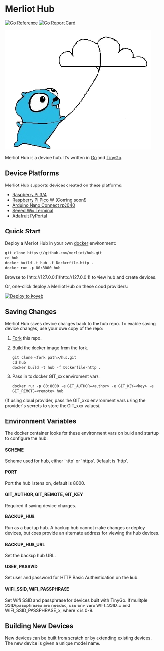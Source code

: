 # Merliot Hub

[![Go Reference](https://pkg.go.dev/badge/pkg.dev.go/github.com/merliot/hub.svg)](https://pkg.go.dev/github.com/merliot/hub)
[![Go Report Card](https://goreportcard.com/badge/github.com/merliot/hub)](https://goreportcard.com/report/github.com/merliot/hub)

![Gopher Thing](images/gopher_cloud.png)

Merliot Hub is a device hub.  It's written in [Go](go.dev) and [TinyGo](tinygo.org).

## Device Platforms

Merliot Hub supports devices created on these platforms:

- [Raspberry Pi 3/4](https://www.raspberrypi.com/)
- [Raspberry Pi Pico W](https://www.raspberrypi.com/documentation/microcontrollers/raspberry-pi-pico.html) (Coming soon!)
- [Arduino Nano Connect rp2040](https://docs.arduino.cc/hardware/nano-rp2040-connect)
- [Seeed Wio Terminal](https://www.seeedstudio.com/Wio-Terminal-p-4509.html)
- [Adafruit PyPortal](https://www.adafruit.com/product/4116)

## Quick Start

Deploy a Merliot Hub in your own [docker](https://www.docker.com/) environment:

```
git clone https://github.com/merliot/hub.git
cd hub
docker build -t hub -f Dockerfile-http .
docker run -p 80:8000 hub
```

Browse to [http://127.0.0.1](http://127.0.0.1) to view hub and create devices.

Or, one-click deploy a Merliot Hub on these cloud providers:

[![Deploy to Koyeb](https://www.koyeb.com/static/images/deploy/button.svg)](https://app.koyeb.com/deploy?type=git&repository=github.com/merliot/hub&branch=main&name=hub&builder=dockerfile&env[SCHEME]=https)

## Saving Changes

Merliot Hub saves device changes back to the hub repo.  To enable saving device changes, use your own copy of the repo:

1. [Fork](https://docs.github.com/en/get-started/quickstart/fork-a-repo) this repo.
2. Build the docker image from the fork.

    ```
    git clone <fork path>/hub.git
    cd hub
    docker build -t hub -f Dockerfile-http .
    ```

4. Pass in to docker GIT_xxx enviroment vars:

    ```
    docker run -p 80:8000 -e GIT_AUTHOR=<author> -e GIT_KEY=<key> -e GIT_REMOTE=<remote> hub
    ```

(If using cloud provider, pass the GIT_xxx environment vars using the provider's secrets to store the GIT_xxx values).

## Environment Variables

The docker container looks for these environment vars on build and startup to configure the hub:

#### SCHEME
Scheme used for hub, either 'http' or 'https'.  Default is 'http'.

#### PORT
Port the hub listens on, default is 8000.

#### GIT_AUTHOR, GIT_REMOTE, GIT_KEY
Required if saving device changes.

#### BACKUP_HUB
Run as a backup hub.  A backup hub cannot make changes or deploy devices, but does provide an alternate address for viewing the hub devices.

#### BACKUP_HUB_URL
Set the backup hub URL.

#### USER, PASSWD
Set user and password for HTTP Basic Authentication on the hub.

#### WIFI_SSID, WIFI_PASSPHRASE
Set Wifi SSID and passphrase for devices built with TinyGo.  If mulitple SSID/passphrases are needed, use env vars WIFI_SSID_x and WIFI_SSID_PASSPHRASE_x, where x is 0-9.

## Building New Devices

New devices can be built from scratch or by extending existing devices.  The new device is given a unique model name.
